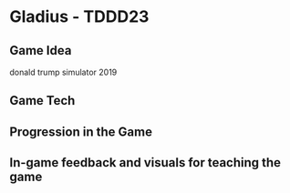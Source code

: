 # Gladius - TDDD23

## Game Idea
donald trump simulator 2019

## Game Tech

## Progression in the Game

## In-game feedback and visuals for teaching the game